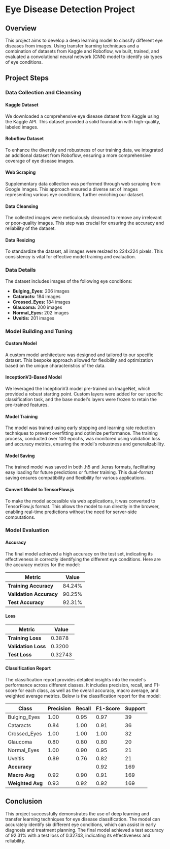 # Eye Disease Detection Project

## Overview

This project aims to develop a deep learning model to classify different eye diseases from images. Using transfer learning techniques and a combination of datasets from Kaggle and Roboflow, we built, trained, and evaluated a convolutional neural network (CNN) model to identify six types of eye conditions.

## Project Steps

### Data Collection and Cleansing

#### Kaggle Dataset

We downloaded a comprehensive eye disease dataset from Kaggle using the Kaggle API. This dataset provided a solid foundation with high-quality, labeled images.

#### Roboflow Dataset

To enhance the diversity and robustness of our training data, we integrated an additional dataset from Roboflow, ensuring a more comprehensive coverage of eye disease images.

#### Web Scraping

Supplementary data collection was performed through web scraping from Google Images. This approach ensured a diverse set of images representing various eye conditions, further enriching our dataset.

#### Data Cleansing

The collected images were meticulously cleansed to remove any irrelevant or poor-quality images. This step was crucial for ensuring the accuracy and reliability of the dataset.

#### Data Resizing

To standardize the dataset, all images were resized to 224x224 pixels. This consistency is vital for effective model training and evaluation.

### Data Details

The dataset includes images of the following eye conditions:

- **Bulging_Eyes:** 206 images
- **Cataracts:** 184 images
- **Crossed_Eyes:** 184 images
- **Glaucoma:** 200 images
- **Normal_Eyes:** 202 images
- **Uveitis:** 201 images

### Model Building and Tuning

#### Custom Model

A custom model architecture was designed and tailored to our specific dataset. This bespoke approach allowed for flexibility and optimization based on the unique characteristics of the data.

#### InceptionV3-Based Model

We leveraged the InceptionV3 model pre-trained on ImageNet, which provided a robust starting point. Custom layers were added for our specific classification task, and the base model's layers were frozen to retain the pre-trained features.

#### Model Training

The model was trained using early stopping and learning rate reduction techniques to prevent overfitting and optimize performance. The training process, conducted over 100 epochs, was monitored using validation loss and accuracy metrics, ensuring the model's robustness and generalizability.

#### Model Saving

The trained model was saved in both .h5 and .keras formats, facilitating easy loading for future predictions or further training. This dual-format saving ensures compatibility and flexibility for various applications.

#### Convert Model to TensorFlow.js

To make the model accessible via web applications, it was converted to TensorFlow.js format. This allows the model to run directly in the browser, enabling real-time predictions without the need for server-side computations.

### Model Evaluation

#### Accuracy

The final model achieved a high accuracy on the test set, indicating its effectiveness in correctly identifying the different eye conditions. Here are the accuracy metrics for the model:

| Metric              | Value     |
|---------------------|-----------|
| **Training Accuracy** | 84.24%    |
| **Validation Accuracy** | 90.25%    |
| **Test Accuracy**    | 92.31%    |

#### Loss

| Metric              | Value     |
|---------------------|-----------|
| **Training Loss**    | 0.3878    |
| **Validation Loss**  | 0.3200    |
| **Test Loss**        | 0.32743   |

#### Classification Report

The classification report provides detailed insights into the model's performance across different classes. It includes precision, recall, and F1-score for each class, as well as the overall accuracy, macro average, and weighted average metrics. Below is the classification report for the model:

| Class         | Precision | Recall | F1-Score | Support |
|---------------|-----------|--------|----------|---------|
| Bulging_Eyes  | 1.00      | 0.95   | 0.97     | 39      |
| Cataracts     | 0.84      | 1.00   | 0.91     | 36      |
| Crossed_Eyes  | 1.00      | 1.00   | 1.00     | 32      |
| Glaucoma      | 0.80      | 0.80   | 0.80     | 20      |
| Normal_Eyes   | 1.00      | 0.90   | 0.95     | 21      |
| Uveitis       | 0.89      | 0.76   | 0.82     | 21      |
| **Accuracy**  |           |        | 0.92     | 169     |
| **Macro Avg** | 0.92      | 0.90   | 0.91     | 169     |
| **Weighted Avg** | 0.93  | 0.92   | 0.92    | 169     |



## Conclusion

This project successfully demonstrates the use of deep learning and transfer learning techniques for eye disease classification. The model can accurately identify six different eye conditions, which can assist in early diagnosis and treatment planning. The final model achieved a test accuracy of 92.31% with a test loss of 0.32743, indicating its effectiveness and reliability.
